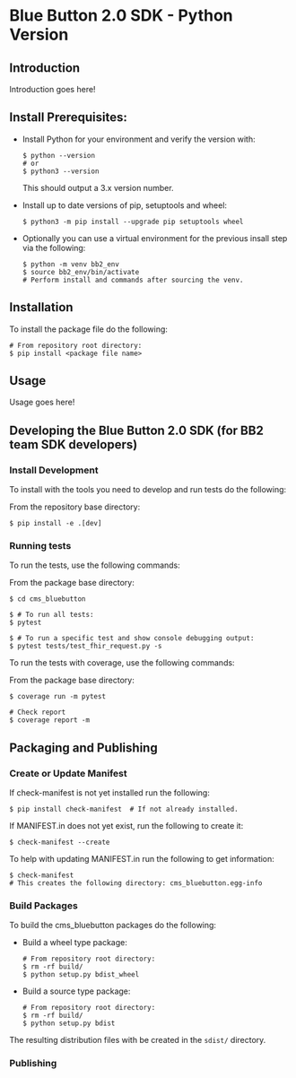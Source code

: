 # Blue Button 2.0 SDK - Python Version

## Introduction

Introduction goes here!

## Install Prerequisites:

- Install Python for your environment and verify the version with:

  ```
  $ python --version
  # or
  $ python3 --version
  ```

  This should output a 3.x version number.

- Install up to date versions of pip, setuptools and wheel:
  ```
  $ python3 -m pip install --upgrade pip setuptools wheel
  ```
- Optionally you can use a virtual environment for the previous insall step via the following:
  ```
  $ python -m venv bb2_env
  $ source bb2_env/bin/activate
  # Perform install and commands after sourcing the venv.
  ```
## Installation

To install the package file do the following:

```
# From repository root directory:
$ pip install <package file name>
```

## Usage

Usage goes here!


## Developing the Blue Button 2.0 SDK (for BB2 team SDK developers)

### Install Development

To install with the tools you need to develop and run tests do the following:

From the repository base directory:

```
$ pip install -e .[dev]
```

### Running tests

To run the tests, use the following commands:

From the package base directory:

```
$ cd cms_bluebutton

$ # To run all tests:
$ pytest

$ # To run a specific test and show console debugging output:
$ pytest tests/test_fhir_request.py -s
```

To run the tests with coverage, use the following commands:

From the package base directory:

```
$ coverage run -m pytest

# Check report
$ coverage report -m
```

## Packaging and Publishing


### Create or Update Manifest

If check-manifest is not yet installed run the following:

```
$ pip install check-manifest  # If not already installed.
```

If MANIFEST.in does not yet exist, run the following to create it:

```
$ check-manifest --create
```

To help with updating MANIFEST.in run the following to get information:

```
$ check-manifest
# This creates the following directory: cms_bluebutton.egg-info
```

### Build Packages

To build the cms_bluebutton packages do the following:

- Build a wheel type package:

  ```
  # From repository root directory:
  $ rm -rf build/
  $ python setup.py bdist_wheel
  ```

- Build a source type package:

  ```
  # From repository root directory:
  $ rm -rf build/
  $ python setup.py bdist
  ```

The resulting distribution files with be created in the `sdist/` directory.


### Publishing
